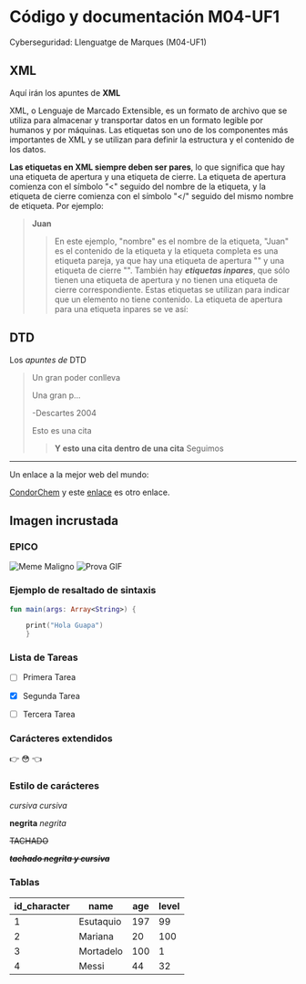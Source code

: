 # Código y documentación M04-UF1
Cyberseguridad: Llenguatge de Marques (M04-UF1)

## XML
Aquí irán los apuntes de **XML**

XML, o Lenguaje de Marcado Extensible, es un formato de archivo que se utiliza para almacenar y transportar datos en un formato legible por humanos y por máquinas. Las etiquetas son uno de los componentes más importantes de XML y se utilizan para definir la estructura y el contenido de los datos.

**Las etiquetas en XML siempre deben ser pares**, lo que significa que hay una etiqueta de apertura y una etiqueta de cierre. La etiqueta de apertura comienza con el símbolo "<" seguido del nombre de la etiqueta, y la etiqueta de cierre comienza con el símbolo "</" seguido del mismo nombre de etiqueta. Por ejemplo:
>**<nombre>Juan</nombre>**
>> En este ejemplo, "nombre" es el nombre de la etiqueta, "Juan" es el contenido de la etiqueta y la etiqueta completa es una etiqueta pareja, ya que hay una etiqueta de apertura "<nombre>" y una etiqueta de cierre "</nombre>".
> También hay ***etiquetas inpares***, que sólo tienen una etiqueta de apertura y no tienen una etiqueta de cierre correspondiente. Estas etiquetas se utilizan para indicar que un elemento no tiene contenido. La etiqueta de apertura para una etiqueta inpares se ve así:
>><elemento/>

## DTD
Los _apuntes de_ DTD

> Un gran poder conlleva 
>
> Una gran p...
>
> -Descartes 2004
>
> Esto es una cita
>> **Y esto una cita dentro de una cita**
> Seguimos

---

Un enlace a la mejor web del mundo:

[CondorChem](https://condorchem.com)
y este [enlace](https://enti.cat) es otro enlace.

## Imagen incrustada
### EPICO

![Meme Maligno](https://i.kym-cdn.com/entries/icons/original/000/039/761/nerdfacecover.jpg)
			![Prova GIF](https://media.tenor.com/d914QufzT_QAAAAC/cat-epico-meme.gif)

### Ejemplo de resaltado de sintaxis

```kotlin
fun main(args: Array<String>) {

	print("Hola Guapa")
	}
```
### Lista de Tareas

- [ ] Primera Tarea
- [x] Segunda Tarea
- [ ] Tercera Tarea


### Carácteres extendidos

:point_right: :flushed: :point_left:

### Estilo de carácteres

*cursiva* _cursiva_

**negrita** _negrita_

~~TACHADO~~

~~***tachado negrita y cursiva***~~

### Tablas

| id_character | name | age| level |
| --- | --- | --- | --- |
| 1 | Esutaquio | 197 | 99 |
| 2 | Mariana | 20 | 100 |
| 3 | Mortadelo | 100 | 1 |
| 4 | Messi | 44 | 32 |
